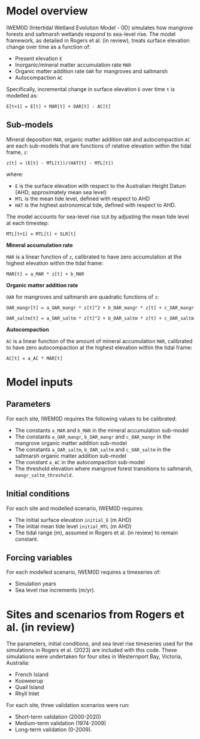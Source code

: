 # Model overview

IWEM0D (Intertidal Wetland Evolution Model - 0D) simulates how mangrove forests and saltmarsh wetlands respond to sea-level rise. The model framework, as detailed in Rogers et al. (in review), treats surface elevation change over time as a function of:

- Present elevation `E` 
- Inorganic/mineral matter accumulation rate `MAR`
- Organic matter addition rate `OAR` for mangroves and saltmarsh
- Autocompaction `AC`

Specifically, incremental change in surface elevation `E` over time `t` is modelled as:

`E[t+1] = E[t] + MAR[t] + OAR[t] - AC[t]`

## Sub-models

Mineral deposition `MAR`, organic matter addition `OAR` and autocompaction `AC` are each sub-models that are functions of relative elevation within the tidal frame, `z`:

`z[t] = (E[t] - MTL[t])/(HAT[t] - MTL[t])` 

where:

- `E` is the surface elevation with respect to the Australian Height Datum (AHD; approximately mean sea level)
- `MTL` is the mean tide level, defined with respect to AHD
- `HAT` is the highest astronomical tide, defined with respect to AHD.

The model accounts for sea-level rise `SLR` by adjusting the mean tide level at each timestep:

`MTL[t+1] = MTL[t] + SLR[t]`

**Mineral accumulation rate** 

`MAR` is a linear function of `z`, calibrated to have zero accumulation at the highest elevation within the tidal frame:

`MAR[t] = a_MAR * z[t] + b_MAR`

**Organic matter addition rate** 

`OAR` for mangroves and saltmarsh are quadratic functions of `z`:

`OAR_mangr[t] = a_OAR_mangr * z[t]^2 + b_OAR_mangr * z[t] + c_OAR_mangr`

`OAR_saltm[t] = a_OAR_saltm * z[t]^2 + b_OAR_saltm * z[t] + c_OAR_saltm`

**Autocompaction** 

`AC` is a linear function of the amount of mineral accumulation `MAR`, calibrated to have zero autocompaction at the highest elevation within the tidal frame:

`AC[t] = a_AC * MAR[t]`

# Model inputs

## Parameters

For each site, IWEM0D requires the following values to be calibrated:

- The constants `a_MAR` and `b_MAR` in the mineral accumulation sub-model
- The constants `a_OAR_mangr`, `b_OAR_mangr` and `c_OAR_mangr` in the mangrove organic matter addition sub-model
- The constants `a_OAR_saltm`, `b_OAR_saltm` and `c_OAR_saltm` in the saltmarsh organic matter addition sub-model
- The constant `a_AC` in the autocompaction sub-model
- The threshold elevation where mangrove forest transitions to saltmarsh, `mangr_saltm_threshold`.

## Initial conditions

For each site and modelled scenario, IWEM0D requires:

- The initial surface elevation `initial_E` (m AHD)
- The initial mean tide level `initial_MTL` (m AHD)
- The tidal range (m), assumed in Rogers et al. (in review) to remain constant.

## Forcing variables

For each modelled scenario, IWEM0D requires a timeseries of:
- Simulation years
- Sea level rise increments (m/yr).


# Sites and scenarios from Rogers et al. (in review)

The parameters, initial conditions, and sea level rise timeseries used for the simulations in Rogers et al. (2023) are included with this code. These simulations were undertaken for four sites in Westernport Bay, Victoria, Australia:
- French Island
- Kooweerup
- Quail Island
- Rhyll Inlet

For each site, three validation scenarios were run:
- Short-term validation (2000-2020)
- Medium-term validation (1974-2009)
- Long-term validation (0-2009).
